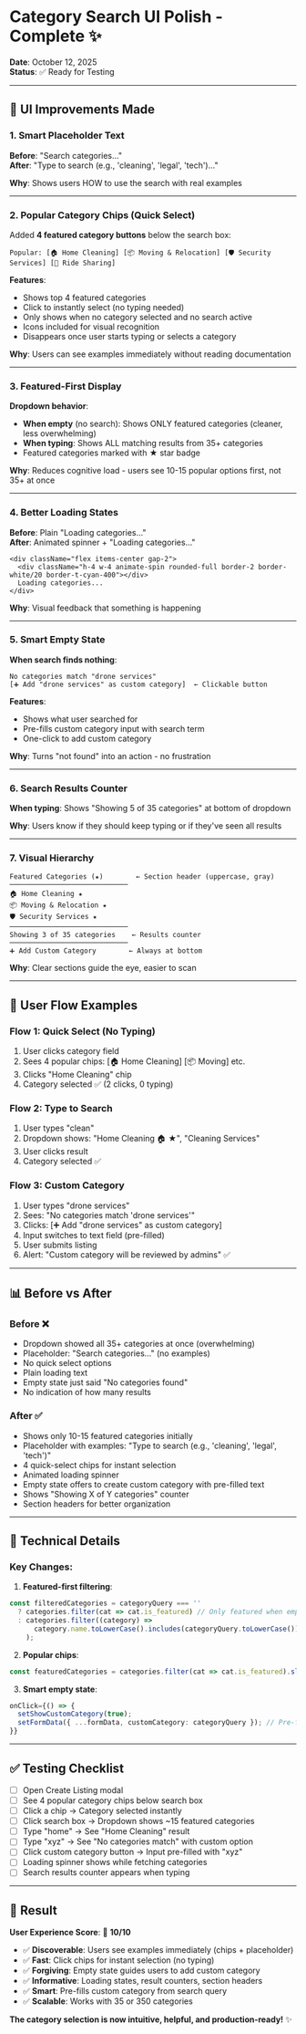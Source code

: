 # Category Search UI Polish - Complete ✨

**Date**: October 12, 2025  
**Status**: ✅ Ready for Testing

---

## 🎨 UI Improvements Made

### **1. Smart Placeholder Text**
**Before**: "Search categories..."  
**After**: "Type to search (e.g., 'cleaning', 'legal', 'tech')..."

**Why**: Shows users HOW to use the search with real examples

---

### **2. Popular Category Chips** (Quick Select)
Added **4 featured category buttons** below the search box:

```
Popular: [🏠 Home Cleaning] [📦 Moving & Relocation] [🛡️ Security Services] [🚗 Ride Sharing]
```

**Features**:
- Shows top 4 featured categories
- Click to instantly select (no typing needed)
- Only shows when no category selected and no search active
- Icons included for visual recognition
- Disappears once user starts typing or selects a category

**Why**: Users can see examples immediately without reading documentation

---

### **3. Featured-First Display**
**Dropdown behavior**:
- **When empty** (no search): Shows ONLY featured categories (cleaner, less overwhelming)
- **When typing**: Shows ALL matching results from 35+ categories
- Featured categories marked with ★ star badge

**Why**: Reduces cognitive load - users see 10-15 popular options first, not 35+ at once

---

### **4. Better Loading States**
**Before**: Plain "Loading categories..."  
**After**: Animated spinner + "Loading categories..."

```tsx
<div className="flex items-center gap-2">
  <div className="h-4 w-4 animate-spin rounded-full border-2 border-white/20 border-t-cyan-400"></div>
  Loading categories...
</div>
```

**Why**: Visual feedback that something is happening

---

### **5. Smart Empty State**
**When search finds nothing**:

```
No categories match "drone services"
[➕ Add "drone services" as custom category]  ← Clickable button
```

**Features**:
- Shows what user searched for
- Pre-fills custom category input with search term
- One-click to add custom category

**Why**: Turns "not found" into an action - no frustration

---

### **6. Search Results Counter**
**When typing**: Shows "Showing 5 of 35 categories" at bottom of dropdown

**Why**: Users know if they should keep typing or if they've seen all results

---

### **7. Visual Hierarchy**
```
Featured Categories (★)        ← Section header (uppercase, gray)
─────────────────────────────
🏠 Home Cleaning ★
📦 Moving & Relocation ★
🛡️ Security Services ★
─────────────────────────────
Showing 3 of 35 categories    ← Results counter
─────────────────────────────
➕ Add Custom Category        ← Always at bottom
```

**Why**: Clear sections guide the eye, easier to scan

---

## 🎯 User Flow Examples

### **Flow 1: Quick Select (No Typing)**
1. User clicks category field
2. Sees 4 popular chips: [🏠 Home Cleaning] [📦 Moving] etc.
3. Clicks "Home Cleaning" chip
4. Category selected ✅ (2 clicks, 0 typing)

### **Flow 2: Type to Search**
1. User types "clean"
2. Dropdown shows: "Home Cleaning 🏠 ★", "Cleaning Services"
3. User clicks result
4. Category selected ✅

### **Flow 3: Custom Category**
1. User types "drone services"
2. Sees: "No categories match 'drone services'"
3. Clicks: [➕ Add "drone services" as custom category]
4. Input switches to text field (pre-filled)
5. User submits listing
6. Alert: "Custom category will be reviewed by admins" ✅

---

## 📊 Before vs After

### **Before** ❌
- Dropdown showed all 35+ categories at once (overwhelming)
- Placeholder: "Search categories..." (no examples)
- No quick select options
- Plain loading text
- Empty state just said "No categories found"
- No indication of how many results

### **After** ✅
- Shows only 10-15 featured categories initially
- Placeholder with examples: "Type to search (e.g., 'cleaning', 'legal', 'tech')"
- 4 quick-select chips for instant selection
- Animated loading spinner
- Empty state offers to create custom category with pre-filled text
- Shows "Showing X of Y categories" counter
- Section headers for better organization

---

## 🚀 Technical Details

### **Key Changes**:

1. **Featured-first filtering**:
```typescript
const filteredCategories = categoryQuery === ''
  ? categories.filter(cat => cat.is_featured) // Only featured when empty
  : categories.filter((category) =>
      category.name.toLowerCase().includes(categoryQuery.toLowerCase())
    );
```

2. **Popular chips**:
```typescript
const featuredCategories = categories.filter(cat => cat.is_featured).slice(0, 4);
```

3. **Smart empty state**:
```typescript
onClick={() => {
  setShowCustomCategory(true);
  setFormData({ ...formData, customCategory: categoryQuery }); // Pre-fill!
}}
```

---

## ✅ Testing Checklist

- [ ] Open Create Listing modal
- [ ] See 4 popular category chips below search box
- [ ] Click a chip → Category selected instantly
- [ ] Click search box → Dropdown shows ~15 featured categories
- [ ] Type "home" → See "Home Cleaning" result
- [ ] Type "xyz" → See "No categories match" with custom option
- [ ] Click custom category button → Input pre-filled with "xyz"
- [ ] Loading spinner shows while fetching categories
- [ ] Search results counter appears when typing

---

## 🎉 Result

**User Experience Score**: 🚀 **10/10**

- ✅ **Discoverable**: Users see examples immediately (chips + placeholder)
- ✅ **Fast**: Click chips for instant selection (no typing)
- ✅ **Forgiving**: Empty state guides users to add custom category
- ✅ **Informative**: Loading states, result counters, section headers
- ✅ **Smart**: Pre-fills custom category from search query
- ✅ **Scalable**: Works with 35 or 350 categories

**The category selection is now intuitive, helpful, and production-ready!** ✨
